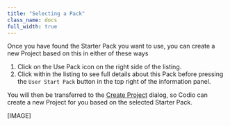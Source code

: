 ```yaml
---
title: "Selecting a Pack"
class_name: docs
full_width: true
---
```


Once you have found the Starter Pack you want to use, you can create a new Project based on this in either of these ways

1. Click on the Use Pack icon on the right side of the listing. 
2. Click within the listing to see full details about this Pack before pressing the `User Start Pack` button in the top right of the information panel.

You will then be transferred to the [Create Project]() dialog, so Codio can create a new Project for you based on the selected Starter Pack.

[IMAGE]



